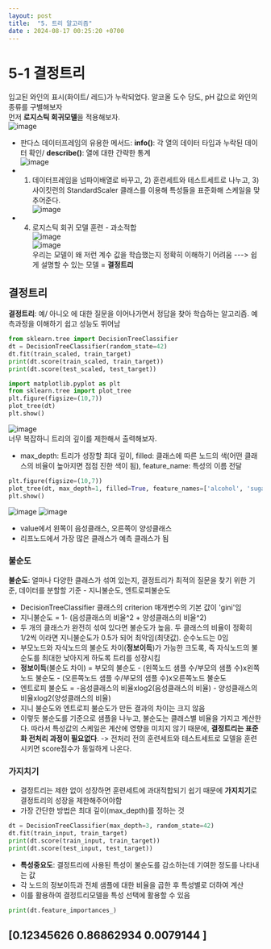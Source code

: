 ```yaml
---
layout: post
title:  "5. 트리 알고리즘"
date : 2024-08-17 00:25:20 +0700
---
```


# 5-1 결정트리      
입고된 와인의 표시(화이트/ 레드)가 누락되었다. 알코올 도수 당도, pH 값으로 와인의 종류를 구별해보자      
먼저 **로지스틱 회귀모델**을 적용해보자.      
![image](https://github.com/user-attachments/assets/9fd637a9-3780-4416-9691-507ddc230a38)      
- 판다스 데이터프레임의 유용한 메서드: **info()**: 각 열의 데이터 타입과 누락된 데이터 확인/ **describe()**: 열에 대한 간략한 통계      
![image](https://github.com/user-attachments/assets/2edceb19-d4cc-4d93-85ec-e4c6e422cab4)      
- 1) 데이터프레임을 넘파이배열로 바꾸고, 2) 훈련세트와 테스트세트로 나누고, 3) 사이킷런의 StandardScaler 클래스를 이용해 특성들을 표준화해 스케일을 맞추어준다.      
![image](https://github.com/user-attachments/assets/c4b0e997-3b32-4da6-9732-938c4c6b7836)      
- 4) 로지스틱 회귀 모델 훈련 - 과소적합       
![image](https://github.com/user-attachments/assets/9b4f1b43-444d-48a2-9797-21851c07bdb5)      
![image](https://github.com/user-attachments/assets/92f0a89f-19dc-48eb-b39d-68b26b96ea05)      
우리는 모델이 왜 저런 계수 값을 학습했는지 정확히 이해하기 어려움 ---> 쉽게 설명할 수 있는 모델 = **결정트리**      

## 결정트리      
**결정트리**: 예/ 아니오 에 대한 질문을 이어나가면서 정답을 찾아 학습하는 알고리즘. 예측과정을 이해하기 쉽고 성능도 뛰어남      
```python
from sklearn.tree import DecisionTreeClassifier
dt = DecisionTreeClassifier(random_state=42)
dt.fit(train_scaled, train_target)
print(dt.score(train_scaled, train_target))
print(dt.score(test_scaled, test_target))
```
```python
import matplotlib.pyplot as plt
from sklearn.tree import plot_tree
plt.figure(figsize=(10,7))
plot_tree(dt)
plt.show()
```
![image](https://github.com/user-attachments/assets/3c881417-7e01-4b86-9a3d-a02cbe5d1713)      
너무 복잡하니 트리의 깊이를 제한해서 출력해보자.       
- max_depth: 트리가 성장할 최대 깊이, filled: 클래스에 따른 노드의 색(어떤 클래스의 비율이 높아지면 점점 진한 색이 됨), feature_name: 특성의 이름 전달      
```python
plt.figure(figsize=(10,7))
plot_tree(dt, max_depth=1, filled=True, feature_names=['alcohol', 'sugar', 'pH'])
plt.show()
```
![image](https://github.com/user-attachments/assets/336c8409-58d9-4c5e-b602-5205e64e912a)
![image](https://github.com/user-attachments/assets/ae51756f-40d9-4b7e-a182-d77c4fcd3a91)       
- value에서 왼쪽이 음성클래스, 오른쪽이 양성클래스      
- 리프노드에서 가장 많은 클래스가 예측 클래스가 됨      

### 불순도      
**불순도**: 얼마나 다양한 클래스가 섞여 있는지, 결정트리가 최적의 질문을 찾기 위한 기준, 데이터를 분할할 기준 - 지니불순도, 엔트로피불순도      
- DecisionTreeClassifier 클래스의 criterion 매개변수의 기본 값이 'gini'임      
- 지니불순도 = 1- (음성클래스의 비율^2 + 양성클래스의 비율^2)      
- 두 개의 클래스가 완전히 섞여 있다면 불순도가 높음. 두 클래스의 비율이 정확히 1/2씩 이라면 지니불순도가 0.5가 되어 최악임(최댓값). 순수노드는 0임      
- 부모노드와 자식노드의 불순도 차이(**정보이득**)가 가능한 크도록, 즉 자식노드의 불순도를 최대한 낮아지게 하도록 트리를 성장시킴     
- **정보이득**(불순도 차이) = 부모의 불순도 - (왼쪽노드 샘플 수/부모의 샘플 수)x왼쪽노드 불순도 - (오른쪽노드 샘플 수/부모의 샘플 수)x오른쪽노드 불순도       
- 엔트로피 불순도 = -음성클래스의 비율xlog2(음성클래스의 비율) - 양성클래스의 비율xlog2(양성클래스의 비율)      
- 지니 불순도와 엔트로피 불순도가 만든 결과의 차이는 크지 않음      
- 이렇듯 불순도를 기준으로 샘플을 나누고, 불순도는 클래스별 비율을 가지고 계산한다. 따라서 특성값의 스케일은 계산에 영향을 미치지 않기 때문에, **결정트리는 표준화 전처리 과정이 필요없다**. -> 전처리 전의 훈련세트와 테스트세트로 모델을 훈련시키면 score점수가 동일하게 나온다.      

### 가지치기      
- 결정트리는 제한 없이 성장하면 훈련세트에 과대적합되기 쉽기 때문에 **가지치기**로 결정트리의 성장을 제한해주어야함      
- 가장 간단한 방법은 최대 깊이(max_depth)를 정하는 것      
```python
dt = DecisionTreeClassifier(max_depth=3, random_state=42)
dt.fit(train_input, train_target)
print(dt.score(train_input, train_target))
print(dt.score(test_input, test_target))
```
- **특성중요도**: 결정트리에 사용된 특성이 불순도를 감소하는데 기여한 정도를 나타내는 값      
- 각 노드의 정보이득과 전체 샘플에 대한 비율을 곱한 후 특성별로 더하여 계산      
- 이를 활용하여 결정트리모델을 특성 선택에 활용할 수 있음      
```python
print(dt.feature_importances_)
```
[0.12345626 0.86862934 0.0079144 ]      
- 
